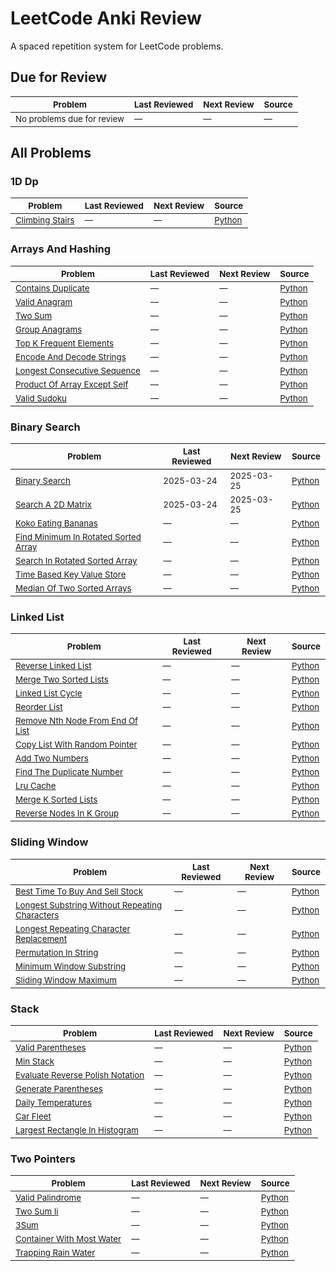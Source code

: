 # LeetCode Anki Review

A spaced repetition system for LeetCode problems.

## Due for Review

<sub>Problem</sub> | <sub>Last Reviewed</sub> | <sub>Next Review</sub> | <sub>Source</sub>
---- | ---- | ---- | ----
<sub>No problems due for review</sub> | <sub>—</sub> | <sub>—</sub> | <sub>—</sub>

## All Problems

### 1D Dp

<sub>Problem</sub> | <sub>Last Reviewed</sub> | <sub>Next Review</sub> | <sub>Source</sub>
---- | ---- | ---- | ----
<sub>[Climbing Stairs](https://leetcode.com/problems/climbing-stairs)</sub> | <sub>—</sub> | <sub>—</sub> | <sub>[Python](../05_1d_dp/exercises/00_climbing_stairs.py)</sub>

### Arrays And Hashing

<sub>Problem</sub> | <sub>Last Reviewed</sub> | <sub>Next Review</sub> | <sub>Source</sub>
---- | ---- | ---- | ----
<sub>[Contains Duplicate](https://leetcode.com/problems/contains-duplicate)</sub> | <sub>—</sub> | <sub>—</sub> | <sub>[Python](../00_arrays_and_hashing/exercises/01_contains_duplicate.py)</sub>
<sub>[Valid Anagram](https://leetcode.com/problems/valid-anagram)</sub> | <sub>—</sub> | <sub>—</sub> | <sub>[Python](../00_arrays_and_hashing/exercises/02_valid_anagram.py)</sub>
<sub>[Two Sum](https://leetcode.com/problems/two-sum)</sub> | <sub>—</sub> | <sub>—</sub> | <sub>[Python](../00_arrays_and_hashing/exercises/03_two_sum.py)</sub>
<sub>[Group Anagrams](https://leetcode.com/problems/group-anagrams)</sub> | <sub>—</sub> | <sub>—</sub> | <sub>[Python](../00_arrays_and_hashing/exercises/04_group_anagrams.py)</sub>
<sub>[Top K Frequent Elements](https://leetcode.com/problems/top-k-frequent-elements)</sub> | <sub>—</sub> | <sub>—</sub> | <sub>[Python](../00_arrays_and_hashing/exercises/05_top_k_frequent_elements.py)</sub>
<sub>[Encode And Decode Strings](https://leetcode.com/problems/encode-and-decode-strings)</sub> | <sub>—</sub> | <sub>—</sub> | <sub>[Python](../00_arrays_and_hashing/exercises/encode_and_decode_strings.py)</sub>
<sub>[Longest Consecutive Sequence](https://leetcode.com/problems/longest-consecutive-sequence)</sub> | <sub>—</sub> | <sub>—</sub> | <sub>[Python](../00_arrays_and_hashing/exercises/longest_consecutive_sequence.py)</sub>
<sub>[Product Of Array Except Self](https://leetcode.com/problems/product-of-array-except-self)</sub> | <sub>—</sub> | <sub>—</sub> | <sub>[Python](../00_arrays_and_hashing/exercises/product_of_array_except_self.py)</sub>
<sub>[Valid Sudoku](https://leetcode.com/problems/valid-sudoku)</sub> | <sub>—</sub> | <sub>—</sub> | <sub>[Python](../00_arrays_and_hashing/exercises/valid_sudoku.py)</sub>

### Binary Search

<sub>Problem</sub> | <sub>Last Reviewed</sub> | <sub>Next Review</sub> | <sub>Source</sub>
---- | ---- | ---- | ----
<sub>[Binary Search](https://leetcode.com/problems/binary-search)</sub> | <sub>2025-03-24</sub> | <sub>2025-03-25</sub> | <sub>[Python](../02_binary_search/exercises/00_binary_search.py)</sub>
<sub>[Search A 2D Matrix](https://leetcode.com/problems/search-a-2d-matrix)</sub> | <sub>2025-03-24</sub> | <sub>2025-03-25</sub> | <sub>[Python](../02_binary_search/exercises/01_search_a_2d_matrix.py)</sub>
<sub>[Koko Eating Bananas](https://leetcode.com/problems/koko-eating-bananas)</sub> | <sub>—</sub> | <sub>—</sub> | <sub>[Python](../02_binary_search/exercises/02_koko_eating_bananas.py)</sub>
<sub>[Find Minimum In Rotated Sorted Array](https://leetcode.com/problems/find-minimum-in-rotated-sorted-array)</sub> | <sub>—</sub> | <sub>—</sub> | <sub>[Python](../02_binary_search/exercises/03_find_minimum_in_rotated_sorted_array.py)</sub>
<sub>[Search In Rotated Sorted Array](https://leetcode.com/problems/search-in-rotated-sorted-array)</sub> | <sub>—</sub> | <sub>—</sub> | <sub>[Python](../02_binary_search/exercises/04_search_in_rotated_sorted_array.py)</sub>
<sub>[Time Based Key Value Store](https://leetcode.com/problems/time-based-key-value-store)</sub> | <sub>—</sub> | <sub>—</sub> | <sub>[Python](../02_binary_search/exercises/05_time_based_key_value_store.py)</sub>
<sub>[Median Of Two Sorted Arrays](https://leetcode.com/problems/median-of-two-sorted-arrays)</sub> | <sub>—</sub> | <sub>—</sub> | <sub>[Python](../02_binary_search/exercises/06_median_of_two_sorted_arrays.py)</sub>

### Linked List

<sub>Problem</sub> | <sub>Last Reviewed</sub> | <sub>Next Review</sub> | <sub>Source</sub>
---- | ---- | ---- | ----
<sub>[Reverse Linked List](https://leetcode.com/problems/reverse-linked-list)</sub> | <sub>—</sub> | <sub>—</sub> | <sub>[Python](../02_linked_list/exercises/00_reverse_linked_list.py)</sub>
<sub>[Merge Two Sorted Lists](https://leetcode.com/problems/merge-two-sorted-lists)</sub> | <sub>—</sub> | <sub>—</sub> | <sub>[Python](../02_linked_list/exercises/01_merge_two_sorted_lists.py)</sub>
<sub>[Linked List Cycle](https://leetcode.com/problems/linked-list-cycle)</sub> | <sub>—</sub> | <sub>—</sub> | <sub>[Python](../02_linked_list/exercises/02_linked_list_cycle.py)</sub>
<sub>[Reorder List](https://leetcode.com/problems/reorder-list)</sub> | <sub>—</sub> | <sub>—</sub> | <sub>[Python](../02_linked_list/exercises/03_reorder_list.py)</sub>
<sub>[Remove Nth Node From End Of List](https://leetcode.com/problems/remove-nth-node-from-end-of-list)</sub> | <sub>—</sub> | <sub>—</sub> | <sub>[Python](../02_linked_list/exercises/04_remove_nth_node_from_end_of_list.py)</sub>
<sub>[Copy List With Random Pointer](https://leetcode.com/problems/copy-list-with-random-pointer)</sub> | <sub>—</sub> | <sub>—</sub> | <sub>[Python](../02_linked_list/exercises/05_copy_list_with_random_pointer.py)</sub>
<sub>[Add Two Numbers](https://leetcode.com/problems/add-two-numbers)</sub> | <sub>—</sub> | <sub>—</sub> | <sub>[Python](../02_linked_list/exercises/06_add_two_numbers.py)</sub>
<sub>[Find The Duplicate Number](https://leetcode.com/problems/find-the-duplicate-number)</sub> | <sub>—</sub> | <sub>—</sub> | <sub>[Python](../02_linked_list/exercises/07_find_the_duplicate_number.py)</sub>
<sub>[Lru Cache](https://leetcode.com/problems/lru-cache)</sub> | <sub>—</sub> | <sub>—</sub> | <sub>[Python](../02_linked_list/exercises/08_lru_cache.py)</sub>
<sub>[Merge K Sorted Lists](https://leetcode.com/problems/merge-k-sorted-lists)</sub> | <sub>—</sub> | <sub>—</sub> | <sub>[Python](../02_linked_list/exercises/09_merge_k_sorted_lists.py)</sub>
<sub>[Reverse Nodes In K Group](https://leetcode.com/problems/reverse-nodes-in-k-group)</sub> | <sub>—</sub> | <sub>—</sub> | <sub>[Python](../02_linked_list/exercises/10_reverse_nodes_in_k_group.py)</sub>

### Sliding Window

<sub>Problem</sub> | <sub>Last Reviewed</sub> | <sub>Next Review</sub> | <sub>Source</sub>
---- | ---- | ---- | ----
<sub>[Best Time To Buy And Sell Stock](https://leetcode.com/problems/best-time-to-buy-and-sell-stock)</sub> | <sub>—</sub> | <sub>—</sub> | <sub>[Python](../02_sliding_window/exercises/00_best_time_to_buy_and_sell_stock.py)</sub>
<sub>[Longest Substring Without Repeating Characters](https://leetcode.com/problems/longest-substring-without-repeating-characters)</sub> | <sub>—</sub> | <sub>—</sub> | <sub>[Python](../02_sliding_window/exercises/01_longest_substring_without_repeating_characters.py)</sub>
<sub>[Longest Repeating Character Replacement](https://leetcode.com/problems/longest-repeating-character-replacement)</sub> | <sub>—</sub> | <sub>—</sub> | <sub>[Python](../02_sliding_window/exercises/02_longest_repeating_character_replacement.py)</sub>
<sub>[Permutation In String](https://leetcode.com/problems/permutation-in-string)</sub> | <sub>—</sub> | <sub>—</sub> | <sub>[Python](../02_sliding_window/exercises/03_permutation_in_string.py)</sub>
<sub>[Minimum Window Substring](https://leetcode.com/problems/minimum-window-substring)</sub> | <sub>—</sub> | <sub>—</sub> | <sub>[Python](../02_sliding_window/exercises/04_minimum_window_substring.py)</sub>
<sub>[Sliding Window Maximum](https://leetcode.com/problems/sliding-window-maximum)</sub> | <sub>—</sub> | <sub>—</sub> | <sub>[Python](../02_sliding_window/exercises/05_sliding_window_maximum.py)</sub>

### Stack

<sub>Problem</sub> | <sub>Last Reviewed</sub> | <sub>Next Review</sub> | <sub>Source</sub>
---- | ---- | ---- | ----
<sub>[Valid Parentheses](https://leetcode.com/problems/valid-parentheses)</sub> | <sub>—</sub> | <sub>—</sub> | <sub>[Python](../01_stack/exercises/00_valid_parentheses.py)</sub>
<sub>[Min Stack](https://leetcode.com/problems/min-stack)</sub> | <sub>—</sub> | <sub>—</sub> | <sub>[Python](../01_stack/exercises/01_min_stack.py)</sub>
<sub>[Evaluate Reverse Polish Notation](https://leetcode.com/problems/evaluate-reverse-polish-notation)</sub> | <sub>—</sub> | <sub>—</sub> | <sub>[Python](../01_stack/exercises/02_evaluate_reverse_polish_notation.py)</sub>
<sub>[Generate Parentheses](https://leetcode.com/problems/generate-parentheses)</sub> | <sub>—</sub> | <sub>—</sub> | <sub>[Python](../01_stack/exercises/03_generate_parentheses.py)</sub>
<sub>[Daily Temperatures](https://leetcode.com/problems/daily-temperatures)</sub> | <sub>—</sub> | <sub>—</sub> | <sub>[Python](../01_stack/exercises/04_daily_temperatures.py)</sub>
<sub>[Car Fleet](https://leetcode.com/problems/car-fleet)</sub> | <sub>—</sub> | <sub>—</sub> | <sub>[Python](../01_stack/exercises/05_car_fleet.py)</sub>
<sub>[Largest Rectangle In Histogram](https://leetcode.com/problems/largest-rectangle-in-histogram)</sub> | <sub>—</sub> | <sub>—</sub> | <sub>[Python](../01_stack/exercises/06_largest_rectangle_in_histogram.py)</sub>

### Two Pointers

<sub>Problem</sub> | <sub>Last Reviewed</sub> | <sub>Next Review</sub> | <sub>Source</sub>
---- | ---- | ---- | ----
<sub>[Valid Palindrome](https://leetcode.com/problems/valid-palindrome)</sub> | <sub>—</sub> | <sub>—</sub> | <sub>[Python](../01_two_pointers/exercises/01_valid_palindrome.py)</sub>
<sub>[Two Sum Ii](https://leetcode.com/problems/two-sum-ii)</sub> | <sub>—</sub> | <sub>—</sub> | <sub>[Python](../01_two_pointers/exercises/02_two_sum_ii.py)</sub>
<sub>[3Sum](https://leetcode.com/problems/3sum)</sub> | <sub>—</sub> | <sub>—</sub> | <sub>[Python](../01_two_pointers/exercises/03_3sum.py)</sub>
<sub>[Container With Most Water](https://leetcode.com/problems/container-with-most-water)</sub> | <sub>—</sub> | <sub>—</sub> | <sub>[Python](../01_two_pointers/exercises/04_container_with_most_water.py)</sub>
<sub>[Trapping Rain Water](https://leetcode.com/problems/trapping-rain-water)</sub> | <sub>—</sub> | <sub>—</sub> | <sub>[Python](../01_two_pointers/exercises/05_trapping_rain_water.py)</sub>

